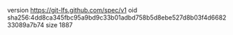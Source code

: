 version https://git-lfs.github.com/spec/v1
oid sha256:4dd8ca345fbc95a9bd9c33b01adbd758b5d8ebe527d8b03f4d668233089a7b74
size 1887
